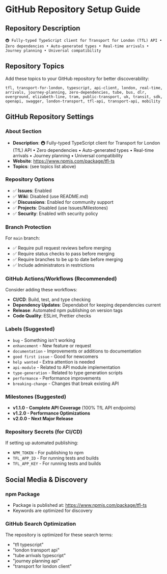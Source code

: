 # GitHub Repository Setup Guide

## Repository Description
```
🚇 Fully-typed TypeScript client for Transport for London (TfL) API • Zero dependencies • Auto-generated types • Real-time arrivals • Journey planning • Universal compatibility
```

## Repository Topics
Add these topics to your GitHub repository for better discoverability:

```
tfl, transport-for-london, typescript, api-client, london, real-time, arrivals, journey-planning, zero-dependencies, tube, bus, dlr, overground, elizabeth-line, tram, public-transport, uk, transit, sdk, openapi, swagger, london-transport, tfl-api, transport-api, mobility
```

## GitHub Repository Settings

### About Section
- **Description**: 🚇 Fully-typed TypeScript client for Transport for London (TfL) API • Zero dependencies • Auto-generated types • Real-time arrivals • Journey planning • Universal compatibility
- **Website**: https://www.npmjs.com/package/tfl-ts
- **Topics**: (see topics list above)

### Repository Options
- ✅ **Issues**: Enabled
- ✅ **Wiki**: Disabled (use README.md)
- ✅ **Discussions**: Enabled for community support
- ✅ **Projects**: Disabled (use Issues/Milestones)
- ✅ **Security**: Enabled with security policy

### Branch Protection
For `main` branch:
- ✅ Require pull request reviews before merging
- ✅ Require status checks to pass before merging
- ✅ Require branches to be up to date before merging
- ✅ Include administrators in restrictions

### GitHub Actions/Workflows (Recommended)
Consider adding these workflows:
- **CI/CD**: Build, test, and type checking
- **Dependency Updates**: Dependabot for keeping dependencies current
- **Release**: Automated npm publishing on version tags
- **Code Quality**: ESLint, Prettier checks

### Labels (Suggested)
- `bug` - Something isn't working
- `enhancement` - New feature or request
- `documentation` - Improvements or additions to documentation
- `good first issue` - Good for newcomers
- `help wanted` - Extra attention is needed
- `api-module` - Related to API module implementation
- `type-generation` - Related to type generation scripts
- `performance` - Performance improvements
- `breaking-change` - Changes that break existing API

### Milestones (Suggested)
- **v1.1.0 - Complete API Coverage** (100% TfL API endpoints)
- **v1.2.0 - Performance Optimizations** 
- **v2.0.0 - Next Major Release**

### Repository Secrets (for CI/CD)
If setting up automated publishing:
- `NPM_TOKEN` - For publishing to npm
- `TFL_APP_ID` - For running tests and builds
- `TFL_APP_KEY` - For running tests and builds

## Social Media & Discovery

### npm Package
- Package is published at: https://www.npmjs.com/package/tfl-ts
- Keywords are optimized for discovery

### GitHub Search Optimization
The repository is optimized for these search terms:
- "tfl typescript"
- "london transport api"
- "tube arrivals typescript"
- "journey planning api"
- "transport for london client" 